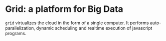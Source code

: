 # Grid: a platform for Big Data

`grid` virtualizes the cloud in the form of a single computer. It
performs auto-parallelization, dynamic scheduling and realtime
execution of javascript programs.
